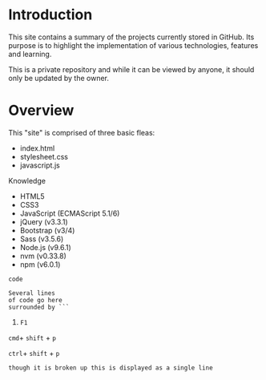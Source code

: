 # Introduction
This site contains a summary of the projects currently stored in GitHub.  Its purpose is to highlight the implementation of various technologies, features and learning.

This is a private repository and while it can be viewed by anyone, it should only be updated by the owner.

# Overview
This "site" is comprised of three basic fleas:

* index.html
* stylesheet.css
* javascript.js

Knowledge

+ HTML5
+ CSS3
+ JavaScript (ECMAScript 5.1/6)
+ jQuery (v3.3.1)
+ Bootstrap (v3/4)
+ Sass (v3.5.6)
+ Node.js (v9.6.1)
+ nvm (v0.33.8)
+ npm (v6.0.1)

`code`

```
Several lines 
of code go here
surrounded by ```
```
1. `F1`

`cmd`+ `shift` + `p`

`ctrl`+ `shift` + `p`

`
though it is broken up
this is displayed
as a single line
`

